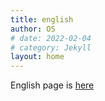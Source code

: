 ```yaml
---
title: english
author: OS
# date: 2022-02-04
# category: Jekyll
layout: home
---
```


English page is [here](https://osm3dan.github.io/en_site)
